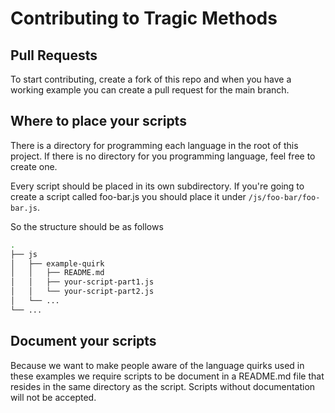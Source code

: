 # Contributing to Tragic Methods

## Pull Requests

To start contributing, create a fork of this repo and when you have a working example
you can create a pull request for the main branch.

## Where to place your scripts

There is a directory for programming each language in the root of this project.
If there is no directory for you programming language, feel free to create one.

Every script should be placed in its own subdirectory. If you're going to create a script
called foo-bar.js you should place it under `/js/foo-bar/foo-bar.js`.

So the structure should be as follows

```bash
.
├── js
│   ├── example-quirk
│   │   ├── README.md
│   │   ├── your-script-part1.js
│   │   └── your-script-part2.js
│   └── ...
└── ...
```

## Document your scripts

Because we want to make people aware of the language quirks used in these examples
we require scripts to be document in a README.md file that resides in the same directory
as the script. Scripts without documentation will not be accepted.
